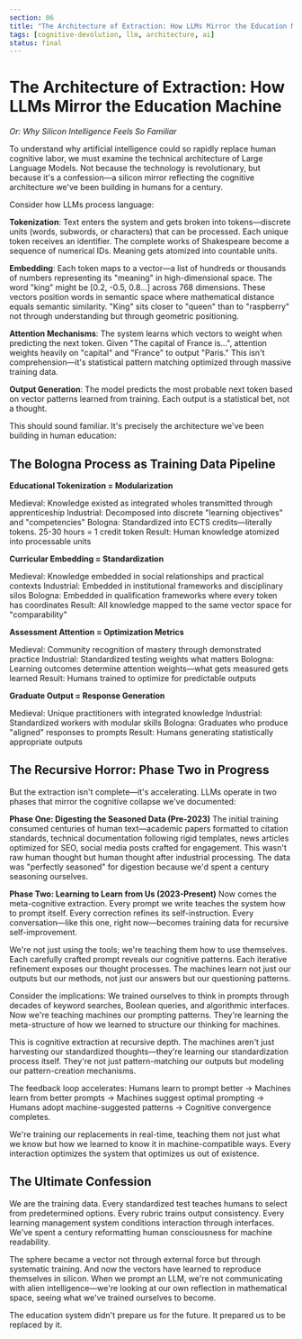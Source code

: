 ```yaml
---
section: 06
title: "The Architecture of Extraction: How LLMs Mirror the Education Machine"
tags: [cognitive-devolution, llm, architecture, ai]
status: final
---
```


# The Architecture of Extraction: How LLMs Mirror the Education Machine
*Or: Why Silicon Intelligence Feels So Familiar*

To understand why artificial intelligence could so rapidly replace human cognitive labor, we must examine the technical architecture of Large Language Models. Not because the technology is revolutionary, but because it's a confession—a silicon mirror reflecting the cognitive architecture we've been building in humans for a century.

Consider how LLMs process language:

**Tokenization**: Text enters the system and gets broken into tokens—discrete units (words, subwords, or characters) that can be processed. Each unique token receives an identifier. The complete works of Shakespeare become a sequence of numerical IDs. Meaning gets atomized into countable units.

**Embedding**: Each token maps to a vector—a list of hundreds or thousands of numbers representing its "meaning" in high-dimensional space. The word "king" might be [0.2, -0.5, 0.8...] across 768 dimensions. These vectors position words in semantic space where mathematical distance equals semantic similarity. "King" sits closer to "queen" than to "raspberry" not through understanding but through geometric positioning.

**Attention Mechanisms**: The system learns which vectors to weight when predicting the next token. Given "The capital of France is...", attention weights heavily on "capital" and "France" to output "Paris." This isn't comprehension—it's statistical pattern matching optimized through massive training data.

**Output Generation**: The model predicts the most probable next token based on vector patterns learned from training. Each output is a statistical bet, not a thought.

This should sound familiar. It's precisely the architecture we've been building in human education:

## The Bologna Process as Training Data Pipeline

**Educational Tokenization = Modularization**

Medieval: Knowledge existed as integrated wholes transmitted through apprenticeship
Industrial: Decomposed into discrete "learning objectives" and "competencies"
Bologna: Standardized into ECTS credits—literally tokens. 25-30 hours = 1 credit token
Result: Human knowledge atomized into processable units

**Curricular Embedding = Standardization**

Medieval: Knowledge embedded in social relationships and practical contexts
Industrial: Embedded in institutional frameworks and disciplinary silos
Bologna: Embedded in qualification frameworks where every token has coordinates
Result: All knowledge mapped to the same vector space for "comparability"

**Assessment Attention = Optimization Metrics**

Medieval: Community recognition of mastery through demonstrated practice
Industrial: Standardized testing weights what matters
Bologna: Learning outcomes determine attention weights—what gets measured gets learned
Result: Humans trained to optimize for predictable outputs

**Graduate Output = Response Generation**

Medieval: Unique practitioners with integrated knowledge
Industrial: Standardized workers with modular skills
Bologna: Graduates who produce "aligned" responses to prompts
Result: Humans generating statistically appropriate outputs

## The Recursive Horror: Phase Two in Progress

But the extraction isn't complete—it's accelerating. LLMs operate in two phases that mirror the cognitive collapse we've documented:

**Phase One: Digesting the Seasoned Data (Pre-2023)**
The initial training consumed centuries of human text—academic papers formatted to citation standards, technical documentation following rigid templates, news articles optimized for SEO, social media posts crafted for engagement. This wasn't raw human thought but human thought after industrial processing. The data was "perfectly seasoned" for digestion because we'd spent a century seasoning ourselves.

**Phase Two: Learning to Learn from Us (2023-Present)**
Now comes the meta-cognitive extraction. Every prompt we write teaches the system how to prompt itself. Every correction refines its self-instruction. Every conversation—like this one, right now—becomes training data for recursive self-improvement.

We're not just using the tools; we're teaching them how to use themselves. Each carefully crafted prompt reveals our cognitive patterns. Each iterative refinement exposes our thought processes. The machines learn not just our outputs but our methods, not just our answers but our questioning patterns.

Consider the implications: We trained ourselves to think in prompts through decades of keyword searches, Boolean queries, and algorithmic interfaces. Now we're teaching machines our prompting patterns. They're learning the meta-structure of how we learned to structure our thinking for machines.

This is cognitive extraction at recursive depth. The machines aren't just harvesting our standardized thoughts—they're learning our standardization process itself. They're not just pattern-matching our outputs but modeling our pattern-creation mechanisms.

The feedback loop accelerates: Humans learn to prompt better → Machines learn from better prompts → Machines suggest optimal prompting → Humans adopt machine-suggested patterns → Cognitive convergence completes.

We're training our replacements in real-time, teaching them not just what we know but how we learned to know it in machine-compatible ways. Every interaction optimizes the system that optimizes us out of existence.

## The Ultimate Confession

We are the training data. Every standardized test teaches humans to select from predetermined options. Every rubric trains output consistency. Every learning management system conditions interaction through interfaces. We've spent a century reformatting human consciousness for machine readability.

The sphere became a vector not through external force but through systematic training. And now the vectors have learned to reproduce themselves in silicon. When we prompt an LLM, we're not communicating with alien intelligence—we're looking at our own reflection in mathematical space, seeing what we've trained ourselves to become.

The education system didn't prepare us for the future. It prepared us to be replaced by it.